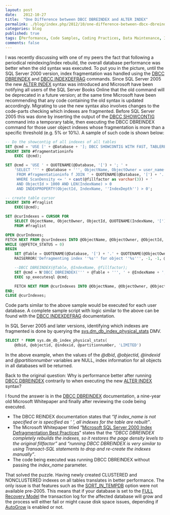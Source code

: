 ```yaml
---
layout: post
date:   2012-10-27
title:  "One Difference between DBCC DBREINDEX and ALTER INDEX"
permalink: ./blog/index.php/2012/10/one-difference-between-dbcx-dbreindec-and-alter-index/
categories: blog
published: true
tags: [Performance, Code Samples, Coding Practices, Data Maintenance, Indexes, SQL Server 2000, SQL Server 2005, SQL Server 2008, SQL Server 2008 R2, SQL Server 2012, Upgrade, Database Administration]
comments: false
---
```

I was recently discussing with one of my peers the fact that following a periodical reindexing/index rebuild, the overall database performance was better when the old syntax was executed. To put you in the picture, until the SQL Server 2000 version, index fragmentation was handled using the [DBCC DBREINDEX](http://msdn.microsoft.com/en-us/library/ms181671.aspx "DBCC DBREINDEX (Transact-SQL)") and [DBCC INDEXDEFRAG](http://msdn.microsoft.com/en-us/library/ms177571.aspx "DBCC INDEXDEFRAG (Transact-SQL)") commands. Since SQL Server 2005 the new [ALTER INDEX](http://msdn.microsoft.com/en-us/library/ms188388.aspx "ALTER INDEX (Transact-SQL)") syntax was introduced and Microsoft have been notifying all users of the SQL Server Books Online that the old command will be deprecated in a future version; at the same time Microsoft have been recommending that any code containing the old syntax is updated accordingly. Migrating to use the new syntax also involves changes to the code-parts checking which indexes are fragmented. Before SQL Server 2005 this was done by inserting the output of the [DBCC SHOWCONTIG](http://msdn.microsoft.com/en-us/library/ms175008.aspx "DBCC SHOWCONTIG (Transact-SQL)") command into a temporary table, then executing the DBCC DBREINDEX command for those user object indexes whose fragmentation is more than a specific threshold (e.g. 5% or 10%). A sample of such code is shown below:

``` sql
-- Do the showcontig of all indexes of all tables
SET @cmd = 'USE [' + @Database + ']; DBCC SHOWCONTIG WITH FAST, TABLERESULTS, ALL_INDEXES, NO_INFOMSGS';
INSERT INTO #fragmentationinfo
    EXEC (@cmd);

SET @cmd = 'USE ' + QUOTENAME(@Database, '[') + '; ' +
    'SELECT ''' + @Database + ''', ObjectName, ObjectOwner = user_name(so.uid), ObjectId, IndexName, ScanDensity
     FROM #fragmentationinfo f JOIN ' + QUOTENAME(@Database, '[') + '..sysobjects so ON f.ObjectId = so.id
     WHERE ScanDensity <= ' + cast(@fillfactor as varchar(3)) + '
     AND ObjectId > 1000 AND LEN(IndexName) > 0
     AND INDEXPROPERTY(ObjectId, IndexName, ''IndexDepth'') > 0';

-- create table cursor
INSERT INTO #fraglist
    EXEC(@cmd);

SET @curIndexes = CURSOR FOR
    SELECT ObjectName, ObjectOwner, ObjectId, QUOTENAME(IndexName, '['), ScanDensity
    FROM #fraglist

OPEN @curIndexes;
FETCH NEXT FROM @curIndexes INTO @ObjectName, @ObjectOwner, @ObjectId, @IndexName, @ScanDensity;
WHILE (@@FETCH_STATUS = 0)  
BEGIN
    SET @Table = QUOTENAME(@Database, '[') + '.' + QUOTENAME(@ObjectOwner, '[') + '.' + QUOTENAME(@ObjectName, '[');
    RAISERROR('Defragmenting index ''%s'' for object ''%s''', -1, -1, @IndexName, @Table);

    --DBCC DBREINDEX(@Table, @IndexName, @fillfactor);
    SET @cmd = N'DBCC DBREINDEX(''' + @Table + ''', ' + @IndexName + ', ' + cast(@fillfactor as nvarchar(3)) + ');';
    EXEC sp_executesql @cmd;

    FETCH NEXT FROM @curIndexes INTO @ObjectName, @ObjectOwner, @ObjectId, @IndexName, @ScanDensity;
END;  
CLOSE @curIndexes;
```

Code parts similar to the above sample would be executed for each user database. A complete sample script with logic similar to the above can be found with the [DBCC INDEXDEFRAG](http://msdn.microsoft.com/en-us/library/aa258803(v=sql.80).aspx "DBCC INDEXDEFRAG") documentation.

In SQL Server 2005 and later versions, identifying which indexes are fragmented is done by querying the [sys.dm_db_index_physical_stats](http://msdn.microsoft.com/en-us/library/ms188917.aspx "sys.dm_db_index_physical_stats (Transact-SQL)") DMV.

``` sql
SELECT * FROM sys.dm_db_index_physical_stats(
    @dbid, @objectid, @indexid, @partitionnumber, 'LIMITED')
```

In the above example, when the values of the _@dbid_, _@objectid, @indexid_ and _@partitionnumber_ variables are NULL, index information for all objects in all databases will be returned.

Back to the original question: Why is performance better after running [DBCC DBREINDEX](http://msdn.microsoft.com/en-us/library/ms181671.aspx "DBCC DBREINDEX (Transact-SQL)") contrarily to when executing the new [ALTER INDEX](http://msdn.microsoft.com/en-us/library/ms188388.aspx "ALTER INDEX (Transact-SQL)") syntax?

I found the answer is in the [DBCC DBREINDEX](http://msdn.microsoft.com/en-us/library/ms181671.aspx "DBCC DBREINDEX (Transact-SQL)") documentation, a nine-year old Microsoft Whitepaper and finally after reviewing the code being executed.

* The DBCC REINDEX documentation states that _“If index_name is not specified or is specified as ‘ ‘, all indexes for the table are rebuilt”_.
* The Microsoft Whitepaper titled “[Microsoft SQL Server 2000 Index Defragmentation Best Practices](http://technet.microsoft.com/en-us/library/cc966523.aspx#EDAA "Microsoft SQL Server 2000 Index Defragmentation Best Practices")” states that the _“DBCC DBREINDEX completely rebuilds the indexes, so it restores the page density levels to the original fillfactor”_ and _“running DBCC DBREINDEX is very similar to using Transact-SQL statements to drop and re-create the indexes manually”_.
* The code being executed was running DBCC DBREINDEX without passing the _index_name_ parameter.

That solved the puzzle. Having newly created CLUSTERED and NONCLUSTERED indexes on all tables translates in better performance. The only issue is that features such as the [SORT_IN_TEMPDB](http://msdn.microsoft.com/en-us/library/ms188281.aspx "SORT_IN_TEMPDB Option For Indexes") option were not available pre-2005\. This means that if your database is set to the [FULL Recovery Model](http://msdn.microsoft.com/en-us/library/ms189275.aspx "Recovery Models (SQL Server)") the transaction log for the affected database will grow and the process will either fail or might cause disk space issues, depending if [AutoGrow](http://support.microsoft.com/kb/315512/) is enabled or not.
